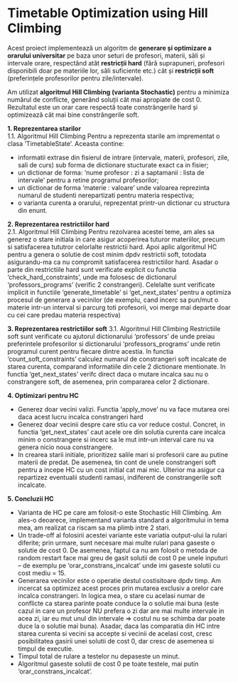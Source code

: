 # Timetable Optimization using Hill Climbing

Acest proiect implementează un algoritm de **generare și optimizare a orarului universitar** pe baza unor seturi de profesori, materii, săli și intervale orare, respectând atât **restricții hard** (fără suprapuneri, profesori disponibili doar pe materiile lor, săli suficiente etc.) cât și **restricții soft** (preferințele profesorilor pentru zile/intervale).  

Am utilizat **algoritmul Hill Climbing (varianta Stochastic)** pentru a minimiza numărul de conflicte, generând soluții cât mai apropiate de cost 0. Rezultatul este un orar care respectă toate constrângerile hard și optimizează cât mai bine constrângerile soft.

**1.	Reprezentarea starilor**  
1.1.	Algoritmul Hill Climbing
Pentru a reprezenta starile am imprementat o clasa ‘TimetableState’. Aceasta contine:
-	informatii extrase din fisierul de intrare (intervale, materii, profesori, zile, sali de curs) sub forma de dictionare stucturate exact ca in fisier;
-	un dictionar de forma: ‘nume profesor : zi a saptamanii : lista de intervale’ pentru a retine programul profesorilor;
-	un dictionar de forma ‘materie : valoare’ unde valoarea reprezinta numarul de studenti nerepartizati pentru materia respectiva;
-	o varianta curenta a orarului, reprezentat printr-un dictionar cu structura din enunt.

**2.	Reprezentarea restrictiilor hard**  
2.1.	Algoritmul Hill Climbing
Pentru rezolvarea acestei teme, am ales sa generez o stare initiala in care asigur acoperirea tuturor materiilor, precum si satisfacerea tututror celorlalte restrictii hard. Apoi aplic algoritmul HC pentru a genera o solutie de cost minim dpdv restrictii soft, totodata asigurandu-ma ca nu compromit satisfacerea restrictiilor hard.
Asadar o parte din restrictiile hard sunt verificate explicit cu functia ‘check_hard_constraints’, unde ma folosesc de dictionarul ‘professors_programs’ (verific 2 constrangeri). Celelalte sunt verificate implicit in functiile ‘generate_timetable’  si ‘get_next_states’ pentru a optimiza procesul de generare a vecinilor (de exemplu, cand incerc sa pun/mut o materie intr-un interval si parcurg toti profesorii, voi merge mai departe doar cu cei care predau materia respectiva)

**3.	Reprezentarea restrictiilor soft**
3.1.	Algoritmul Hill Climbing
Restrictiile soft sunt verificate cu ajutorul dictionarului ‘professors’ de unde preiau preferintele profesorilor si dictionarului ‘professors_programs’ unde retin programul curent pentru fiecare dintre acestia.
In functia ‘count_soft_constraints’ calculez numarul de constrangeri soft incalcate de starea curenta, comparand informatiile din cele 2 dictionare mentionate.
In functia ‘get_next_states’ verifc direct daca o mutare incalca sau nu o constrangere soft, de asemenea, prin compararea celor 2 dictionare.

**4.	Optimizari pentru HC**  
-	Generez doar vecini valizi. Functia ‘apply_move’ nu va face mutarea orei daca acest lucru incalca constrangeri hard
-	Generez doar vecinii despre care stiu ca vor reduce costul. Concret, in functia ‘get_next_states’ caut acele ore din solutia curenta care incalca minim o constrangere si incerc sa le mut intr-un interval care nu va genera nicio noua constrangere.
-	In crearea starii initiale, prioritizez salile mari si profesorii care au putine materii de predat. De asemenea, tin cont de unele constrangeri soft pentru a incepe HC cu un cost initial cat mai mic. Ulterior ma asigur ca repartizez eventualii studenti ramasi, indiferent de constrangerile soft incalcate.

**5.	Concluzii HC**  
-	Varianta de HC pe care am folosit-o este Stochastic Hill Climbing. Am ales-o deoarece, implementand varianta standard a algoritmului in tema mea, am realizat ca riscam sa ma plimb intre 2 stari.
-	Un trade-off al folosirii acestei variante este variatia output-ului la rulari diferite; prin urmare, sunt necesare mai multe rulari pana gaseste o solutie de cost 0. De asemenea, faptul ca nu am folosit o metoda de random restart face mai greu de gasit solutii de cost 0 pe unele inputuri – de exemplu pe ‘orar_constrans_incalcat’ unde imi gaseste solutii cu cost mediu = 15.
-	Generarea vecinilor este o operatie destul costisitoare dpdv timp. Am incercat sa optimizez acest proces prin mutarea exclusiv a orelor care incalca constrangeri. In logica mea, o stare cu acelasi numar de conflicte ca starea parinte poate conduce la o solutie mai buna (este cazul in care un profesor NU prefera o zi dar are mai multe intervale in acea zi, iar eu mut unul din intervale => costul nu se schimba dar poate duce la o solutie mai buna). Asadar, daca las comparatia din HC intre starea curenta si vecini sa accepte si vecinii de acelasi cost, cresc posibilitatea gasirii unei solutii de cost 0, dar cresc de asemenea si timpul de executie.
-	Timpul total de rulare a testelor nu depaseste un minut.
-	Algoritmul gaseste solutii de cost 0 pe toate testele, mai putin ‘orar_constrans_incalcat’.
